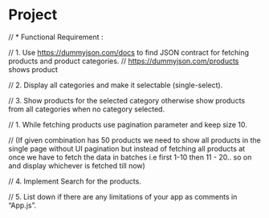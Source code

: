 # Project

// * Functional Requirement :

// 1. Use https://dummyjson.com/docs to find JSON contract for fetching products and product categories.
  // https://dummyjson.com/products shows product

// 2. Display all categories and make it selectable (single-select).

// 3. Show products for the selected category otherwise show products from all categories when no category selected.

// 1. While fetching products use pagination parameter and keep size 10.

// (If given combination has 50 products we need to show all products in the single page without UI pagination but instead of fetching all products at once we have to fetch the data in batches i.e first 1-10 then 11 - 20.. so on and display whichever is fetched till now)

// 4. Implement Search for the products.

// 5. List down if there are any limitations of your app as comments in “App.js”.